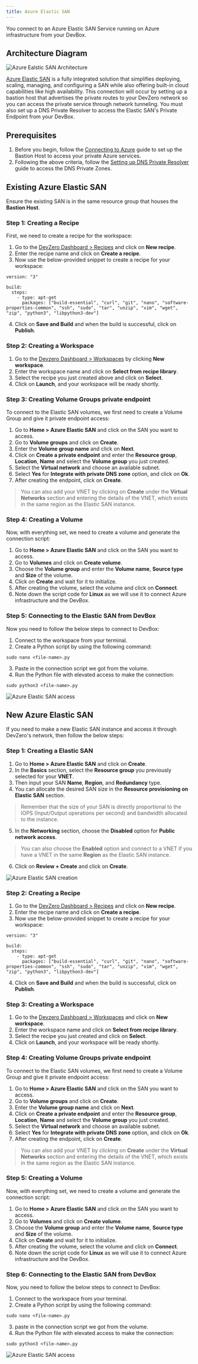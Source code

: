```yaml
---
title: Azure Elastic SAN
---
```


You connect to an Azure Elastic SAN Service running on Azure infrastructure from your DevBox.

## Architecture Diagram

![Azure Ealstic SAN Architecture](../../../.gitbook/assets/azure-elastic-san-architecture.png)

<!-- markdown-link-check-disable-next-line -->
[Azure Elastic SAN](https://learn.microsoft.com/en-us/azure/storage/elastic-san/elastic-san-introduction) is a fully integrated solution that simplifies deploying, scaling, managing, and configuring a SAN while also offering built-in cloud capabilities like high availability. This connection will occur by setting up a bastion host that advertises the private routes to your DevZero network so you can access the private service through network tunneling. You must also set up a DNS Private Resolver to access the Elastic SAN's Private Endpoint from your DevBox.

## Prerequisites

1. Before you begin, follow the [Connecting to Azure](../../existing-network/connecting-to-azure.md) guide to set up the Bastion Host to access your private Azure services.
2. Following the above criteria, follow the [Setting up DNS Private Resolver](./setting-up-dns-private-resolver.md) guide to access the DNS Private Zones.

## Existing Azure Elastic SAN

Ensure the existing SAN is in the same resource group that houses the **Bastion Host**.

### Step 1: Creating a Recipe

First, we need to create a recipe for the workspace:

1. Go to the [DevZero Dashboard > Recipes](https://www.devzero.io/dashboard/recipes) and click on **New recipe**.
2. Enter the recipe name and click on **Create a recipe**.
3. Now use the below-provided snippet to create a recipe for your workspace:

```
version: "3"

build:
  steps:
    - type: apt-get
      packages: ["build-essential", "curl", "git", "nano", "software-properties-common", "ssh", "sudo", "tar", "unzip", "vim", "wget", "zip", "python3", "libpython3-dev"]
```

4. Click on **Save and Build** and when the build is successful, click on **Publish**.

### Step 2: Creating a Workspace

1. Go to the [Devzero Dashboard > Workspaces](https://www.devzero.io/dashboard/workspaces) by clicking **New workspace**.
2. Enter the workspace name and click on **Select from recipe library**.
3. Select the recipe you just created above and click on **Select**.
4. Click on **Launch**, and your workspace will be ready shortly.

### Step 3: Creating Volume Groups private endpoint

To connect to the Elastic SAN volumes, we first need to create a Volume Group and give it private endpoint access:

1. Go to **Home > Azure Elastic SAN** and click on the SAN you want to access.
2. Go to **Volume groups** and click on **Create**.
3. Enter the **Volume group name** and click on **Next**.
4. Click on **Create a private endpoint** and enter the **Resource group**, **Location**, **Name** and select the **Volume group** you just created.
5. Select the **Virtual network** and choose an available subnet.
6. Select **Yes** for **Integrate with private DNS zone** option, and click on **Ok**.
7. After creating the endpoint, click on **Create**.

> You can also add your VNET by clicking on **Create** under the **Virtual Networks** section and entering the details of the VNET, which exists in the same region as the Elastic SAN instance.

### Step 4: Creating a Volume

Now, with everything set, we need to create a volume and generate the connection script:

1. Go to **Home > Azure Elastic SAN** and click on the SAN you want to access.
2. Go to **Volumes** and click on **Create volume**.
3. Choose the **Volume group** and enter the **Volume name**, **Source type** and **Size** of the volume.
4. Click on **Create** and wait for it to initialize.
5. After creating the volume, select the volume and click on **Connect**.
6. Note down the script code for **Linux** as we will use it to connect Azure infrastructure and the DevBox.

### Step 5: Connecting to the Elastic SAN from DevBox

Now you need to follow the below steps to connect to DevBox:

1. Connect to the workspace from your terminal.
2. Create a Python script by using the following command:

```
sudo nano <file-name>.py
```

3. Paste in the connection script we got from the volume.
4. Run the Python file with elevated access to make the connection:

```
sudo python3 <file-name>.py
```

![Azure Elastic SAN access](../../../.gitbook/assets/azure-elastic-san-access.png)

## New Azure Elastic SAN

If you need to make a new Elastic SAN instance and access it through DevZero's network, then follow the below steps:

### Step 1: Creating a Elastic SAN

1. Go to **Home > Azure Elastic SAN** and click on **Create**.
2. In the **Basics** section, select the **Resource group** you previously selected for your **VNET**.
3. Then input your SAN **Name**, **Region**, and **Redundancy** type.
4. You can allocate the desired SAN size in the **Resource provisioning on Elastic SAN** section.

> Remember that the size of your SAN is directly proportional to the IOPS (Input/Output operations per second) and bandwidth allocated to the instance.

5. In the **Networking** section, choose the **Disabled** option for **Public network access**.

> You can also choose the **Enabled** option and connect to a VNET if you have a VNET in the same **Region** as the Elastic SAN instance.

6. Click on **Review + Create** and click on **Create**.

![Azure Elastic SAN creation](../../../.gitbook/assets/azure-elastic-san-creation.png)

### Step 2: Creating a Recipe

1. Go to the [DevZero Dashboard > Recipes](https://www.devzero.io/dashboard/recipes) and click on **New recipe**.
2. Enter the recipe name and click on **Create a recipe**.
3. Now use the below-provided snippet to create a recipe for your workspace:

```
version: "3"

build:
  steps:
    - type: apt-get
      packages: ["build-essential", "curl", "git", "nano", "software-properties-common", "ssh", "sudo", "tar", "unzip", "vim", "wget", "zip", "python3", "libpython3-dev"]
```

4. Click on **Save and Build** and when the build is successful, click on **Publish**.

### Step 3: Creating a Workspace

1. Go to the [Devzero Dashboard > Workspaces](https://www.devzero.io/dashboard/workspaces) and click on **New workspace**.
2. Enter the workspace name and click on **Select from recipe library**.
3. Select the recipe you just created and click on **Select**.
4. Click on **Launch**, and your workspace will be ready shortly.

### Step 4: Creating Volume Groups private endpoint

To connect to the Elastic SAN volumes, we first need to create a Volume Group and give it private endpoint access:

1. Go to **Home > Azure Elastic SAN** and click on the SAN you want to access.
2. Go to **Volume groups** and click on **Create**.
3. Enter the **Volume group name** and click on **Next**.
4. Click on **Create a private endpoint** and enter the **Resource group**, **Location**, **Name** and select the **Volume group** you just created.
5. Select the **Virtual network** and choose an available subnet.
6. Select **Yes** for **Integrate with private DNS zone** option, and click on **Ok**.
7. After creating the endpoint, click on **Create**.

> You can also add your VNET by clicking on **Create** under the **Virtual Networks** section and entering the details of the VNET, which exists in the same region as the Elastic SAN instance.

### Step 5: Creating a Volume

Now, with everything set, we need to create a volume and generate the connection script:

1. Go to **Home > Azure Elastic SAN** and click on the SAN you want to access.
2. Go to **Volumes** and click on **Create volume**.
3. Choose the **Volume group** and enter the **Volume name**, **Source type** and **Size** of the volume.
4. Click on **Create** and wait for it to initialize.
5. After creating the volume, select the volume and click on **Connect**.
6. Note down the script code for **Linux** as we will use it to connect Azure infrastructure and the DevBox.

### Step 6: Connecting to the Elastic SAN from DevBox

Now, you need to follow the below steps to connect to DevBox:

1. Connect to the workspace from your terminal.
2. Create a Python script by using the following command:

```
sudo nano <file-name>.py
```

3. paste in the connection script we got from the volume.
4. Run the Python file with elevated access to make the connection:

```
sudo python3 <file-name>.py
```

![Azure Elastic SAN access](../../../.gitbook/assets/azure-elastic-san-access.png)
